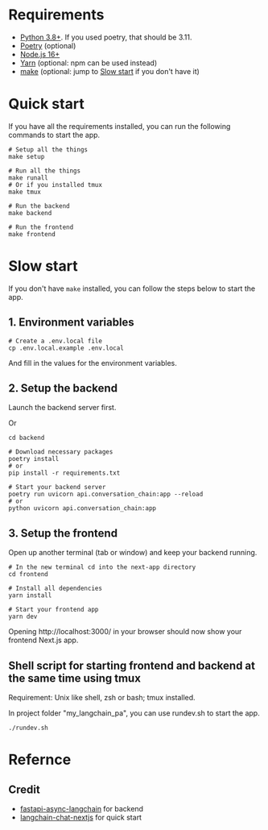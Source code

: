 # Requirements

- [Python 3.8+](https://www.python.org/downloads/). If you used poetry, that should be 3.11.
- [Poetry](https://python-poetry.org/docs/#installation) (optional)
- [Node.js 16+](https://nodejs.org/en/download/)
- [Yarn](https://yarnpkg.com/getting-started/install) (optional: npm can be used instead)
- [make](https://www.gnu.org/software/make/) (optional: jump to [Slow start](#slow-start) if you don't have it)

# Quick start

If you have all the requirements installed, you can run the following commands to start the app.

```shell
# Setup all the things
make setup

# Run all the things
make runall
# Or if you installed tmux
make tmux

# Run the backend
make backend

# Run the frontend
make frontend
```

# Slow start

If you don't have `make` installed, you can follow the steps below to start the app.

## 1. Environment variables

```shell
# Create a .env.local file
cp .env.local.example .env.local
```

And fill in the values for the environment variables.

## 2. Setup the backend

Launch the backend server first.

Or

```shell
cd backend

# Download necessary packages
poetry install
# or
pip install -r requirements.txt

# Start your backend server
poetry run uvicorn api.conversation_chain:app --reload
# or
python uvicorn api.conversation_chain:app
```

## 3. Setup the frontend

Open up another terminal (tab or window) and keep your backend running.

```shell
# In the new terminal cd into the next-app directory
cd frontend

# Install all dependencies
yarn install 

# Start your frontend app
yarn dev
```

Opening http://localhost:3000/ in your browser should now show your frontend Next.js app.

## Shell script for starting frontend and backend at the same time using tmux

Requirement: Unix like shell, zsh or bash; tmux installed.

In project folder "my_langchain_pa", you can use rundev.sh to start the app.

```shell
./rundev.sh
```

# Refernce

## Credit

- [fastapi-async-langchain](https://github.com/ajndkr/fastapi-async-langchain) for backend
- [langchain-chat-nextjs](https://github.com/zahidkhawaja/langchain-chat-nextjs) for quick start
